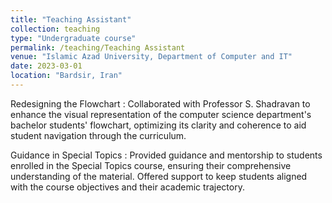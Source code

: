 ```yaml
---
title: "Teaching Assistant"
collection: teaching
type: "Undergraduate course"
permalink: /teaching/Teaching Assistant
venue: "Islamic Azad University, Department of Computer and IT"
date: 2023-03-01
location: "Bardsir, Iran"
---
```


Redesigning the Flowchart
:    Collaborated with Professor S. Shadravan to enhance the visual representation of the computer science department's bachelor students' flowchart, optimizing its clarity and coherence to aid student navigation through the curriculum.

Guidance in Special Topics
:    Provided guidance and mentorship to students enrolled in the Special Topics course, ensuring their comprehensive understanding of the material. Offered support to keep students aligned with the course objectives and their academic trajectory.